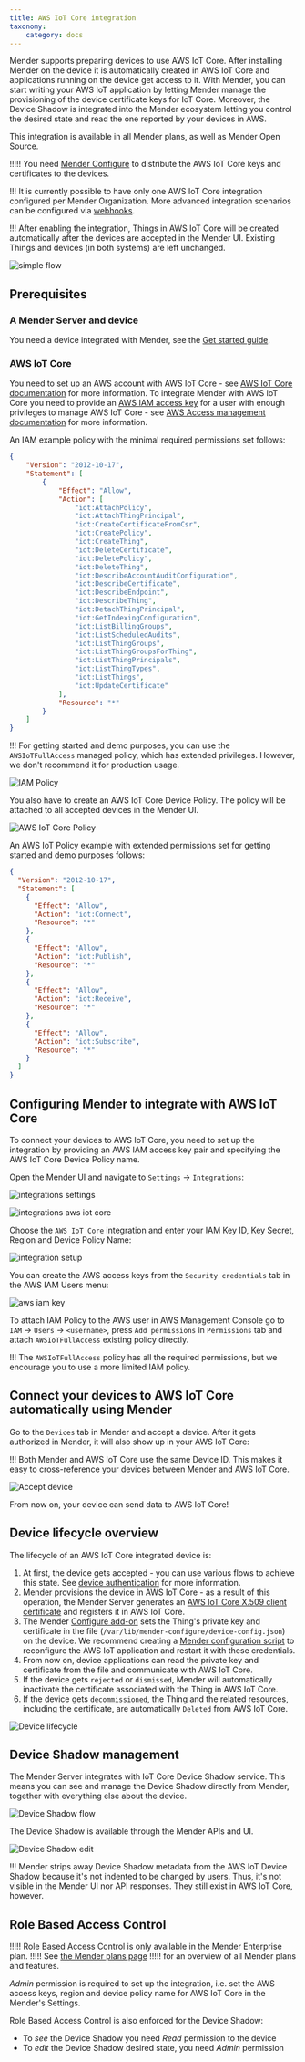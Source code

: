 ```yaml
---
title: AWS IoT Core integration
taxonomy:
    category: docs
---
```


Mender supports preparing devices to use AWS IoT Core. After installing Mender on the device it is automatically created in AWS IoT Core and applications running on the device get access to it. With Mender, you can start writing your AWS IoT application by letting Mender manage the provisioning of the device certificate keys for IoT Core. Moreover, the Device Shadow is integrated into the Mender ecosystem letting you control the desired state and read the one reported by your devices in AWS.

This integration is available in all Mender plans, as well as Mender Open Source.

!!!!! You need [Mender Configure](../../09.Add-ons/10.Configure/docs.md) to distribute the AWS IoT Core keys and certificates to the devices.

!!! It is currently possible to have only one AWS IoT Core integration configured per Mender Organization. More advanced integration scenarios can be configured via [webhooks](../07.Webhooks/docs.md).

!!! After enabling the integration, Things in AWS IoT Core will be created automatically after the devices are accepted in the Mender UI. Existing Things and devices (in both systems) are left unchanged.

![simple flow](image_1.png)


## Prerequisites

### A Mender Server and device

You need a device integrated with Mender, see the [Get started guide](../../01.Get-started/01.Preparation/01.Prepare-a-Raspberry-Pi-device/docs.md).

### AWS IoT Core

You need to set up an AWS account with AWS IoT Core - see [AWS IoT Core documentation](https://aws.amazon.com/iot-core/) for more information. To integrate Mender with AWS IoT Core you need to provide an [AWS IAM access key](https://docs.aws.amazon.com/IAM/latest/UserGuide/id_credentials_access-keys.html) for a user with enough privileges to manage AWS IoT Core - see [AWS Access management documentation](https://docs.aws.amazon.com/IAM/latest/UserGuide/access.html) for more information.

An IAM example policy with the minimal required permissions set follows:
```json
{
    "Version": "2012-10-17",
    "Statement": [
        {
            "Effect": "Allow",
            "Action": [
                "iot:AttachPolicy",
                "iot:AttachThingPrincipal",
                "iot:CreateCertificateFromCsr",
                "iot:CreatePolicy",
                "iot:CreateThing",
                "iot:DeleteCertificate",
                "iot:DeletePolicy",
                "iot:DeleteThing",
                "iot:DescribeAccountAuditConfiguration",
                "iot:DescribeCertificate",
                "iot:DescribeEndpoint",
                "iot:DescribeThing",
                "iot:DetachThingPrincipal",
                "iot:GetIndexingConfiguration",
                "iot:ListBillingGroups",
                "iot:ListScheduledAudits",
                "iot:ListThingGroups",
                "iot:ListThingGroupsForThing",
                "iot:ListThingPrincipals",
                "iot:ListThingTypes",
                "iot:ListThings",
                "iot:UpdateCertificate"
            ],
            "Resource": "*"
        }
    ]
}
```

!!! For getting started and demo purposes, you can use the `AWSIoTFullAccess` managed policy, which has extended privileges. However, we don't recommend it for production usage.

![IAM Policy](image_2.png)

You also have to create an AWS IoT Core Device Policy. The policy will be attached to all accepted devices in the Mender UI.

![AWS IoT Core Policy](image_3.png)

An AWS IoT Policy example with extended permissions set for getting started and demo purposes follows:
```json
{
  "Version": "2012-10-17",
  "Statement": [
    {
      "Effect": "Allow",
      "Action": "iot:Connect",
      "Resource": "*"
    },
    {
      "Effect": "Allow",
      "Action": "iot:Publish",
      "Resource": "*"
    },
    {
      "Effect": "Allow",
      "Action": "iot:Receive",
      "Resource": "*"
    },
    {
      "Effect": "Allow",
      "Action": "iot:Subscribe",
      "Resource": "*"
    }
  ]
}
```

## Configuring Mender to integrate with AWS IoT Core

To connect your devices to AWS IoT Core, you need to set up the integration by providing an AWS IAM access key pair and specifying the AWS IoT Core Device Policy name.

Open the Mender UI and navigate to `Settings` -> `Integrations`:


![integrations settings](image_4_a.png)


![integrations aws iot core](image_4_b.png)


Choose the `AWS IoT Core` integration and enter your IAM Key ID, Key Secret, Region and Device Policy Name:

![integration setup](image_5.png)

You can create the AWS access keys from the `Security credentials` tab in the AWS IAM Users menu:

![aws iam key](image_6.png)

To attach IAM Policy to the AWS user in AWS Management Console go to `IAM` -> `Users` -> `<username>`, press `Add permissions` in `Permissions` tab and attach `AWSIoTFullAccess` existing policy directly.

!!! The `AWSIoTFullAccess` policy has all the required permissions, but we encourage you to use a more limited IAM policy.

## Connect your devices to AWS IoT Core automatically using Mender

Go to the `Devices` tab in Mender and accept a device. After it gets authorized in Mender, it will also show up in your AWS IoT Core:

!!! Both Mender and AWS IoT Core use the same Device ID. This makes it easy to cross-reference your devices between Mender and AWS IoT Core.

![Accept device](image_7.png)

From now on, your device can send data to AWS IoT Core!

## Device lifecycle overview

The lifecycle of an AWS IoT Core integrated device is:

1. At first, the device gets accepted - you can use various flows to achieve this state. See [device authentication](../../02.Overview/14.Device-authentication/docs.md) for more information.
2. Mender provisions the device in AWS IoT Core - as a result of this operation, the Mender Server generates an [AWS IoT Core X.509 client certificate](https://docs.aws.amazon.com/iot/latest/developerguide/x509-client-certs.html) and registers it in AWS IoT Core.
3. The Mender [Configure add-on](../../09.Add-ons/10.Configure/docs.md) sets the Thing's private key and certificate in the file (`/var/lib/mender-configure/device-config.json`) on the device. We recommend creating a [Mender configuration script](../../09.Add-ons/10.Configure/01.Device-integration/docs.md) to reconfigure the AWS IoT application and restart it with these credentials.
4. From now on, device applications can read the private key and certificate from the file and communicate with AWS IoT Core.
5. If the device gets `rejected` or `dismissed`, Mender will automatically inactivate the certificate associated with the Thing in AWS IoT Core.
6. If the device gets `decommissioned`, the Thing and the related resources, including the certificate, are automatically `Deleted` from AWS IoT Core.

![Device lifecycle](device_lifecycle.png)

## Device Shadow management

The Mender Server integrates with IoT Core Device Shadow service.
This means you can see and manage the Device Shadow directly from Mender, together with everything else about the device.

![Device Shadow flow](aws-iot-device-shadow-flow.png)

The Device Shadow is available through the Mender APIs and UI.

![Device Shadow edit](device_shadow.png)

!!! Mender strips away Device Shadow metadata from the AWS IoT Device Shadow because it's not indented to be changed by users. Thus, it's not visible in the Mender UI nor API responses. They still exist in AWS IoT Core, however.

## Role Based Access Control

!!!!! Role Based Access Control is only available in the Mender Enterprise plan.
!!!!! See [the Mender plans page](https://mender.io/pricing/plans?target=_blank)
!!!!! for an overview of all Mender plans and features.

*Admin* permission is required to set up the integration,
i.e. set the AWS access keys, region and device policy name for AWS IoT Core in the Mender's Settings.

Role Based Access Control is also enforced for the Device Shadow:
* To *see* the Device Shadow you need *Read* permission to the device
* To *edit* the Device Shadow desired state, you need *Admin* permission
